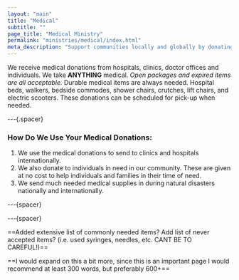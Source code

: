```yaml
---
layout: "main"
title: "Medical"
subtitle: ""
page_title: "Medical Ministry"
permalink: "ministries/medical/index.html"
meta_description: "Support communities locally and globally by donating medical supplies to Crossing All Borders. All items help hospitals, clinics, and families in need."
---
```



We receive medical donations from hospitals, clinics, doctor offices and individuals. We take **ANYTHING** medical. *Open packages and expired items are all acceptable.* Durable medical items are always needed. Hospital beds, walkers, bedside commodes, shower chairs, crutches, lift chairs, and electric scooters. These donations can be scheduled for pick-up when needed.

---{.spacer}

### How Do We Use Your Medical Donations:

1. We use the medical donations to send to clinics and hospitals internationally. 
2. We also donate to individuals in need in our community. These are given at no cost to help individuals and families in their time of need.
3. We send much needed medical supplies in during natural disasters nationally and internationally.

---{spacer}

---{spacer}

==Added extensive list of commonly needed items? Add list of never accepted items? (i.e. used syringes, needles, etc. CANT BE TO CAREFUL!)==

==I would expand on this a bit more, since this is an important page I would recommend at least 300 words, but preferably 600+==